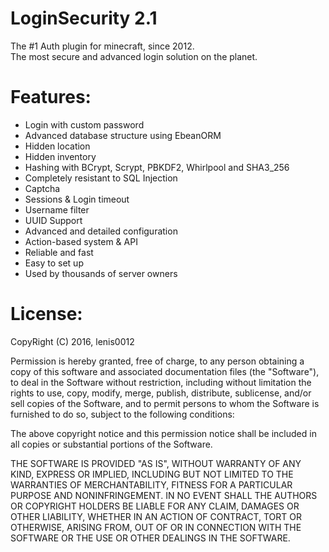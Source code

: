 LoginSecurity 2.1
=================
The #1 Auth plugin for minecraft, since 2012.  
The most secure and advanced login solution on the planet.

Features:
========
- Login with custom password
- Advanced database structure using EbeanORM
- Hidden location
- Hidden inventory
- Hashing with BCrypt, Scrypt, PBKDF2, Whirlpool and SHA3_256
- Completely resistant to SQL Injection
- Captcha
- Sessions & Login timeout
- Username filter
- UUID Support
- Advanced and detailed configuration
- Action-based system & API
- Reliable and fast
- Easy to set up
- Used by thousands of server owners

License:
=======

CopyRight (C) 2016, lenis0012


Permission is hereby granted, free of charge, to any person obtaining a copy of this software and associated documentation files (the "Software"), to deal in the Software without restriction, including without limitation the rights to use, copy, modify, merge, publish, distribute, sublicense, and/or sell copies of the Software, and to permit persons to whom the Software is furnished to do so, subject to the following conditions:

The above copyright notice and this permission notice shall be included in all copies or substantial portions of the Software.

THE SOFTWARE IS PROVIDED "AS IS", WITHOUT WARRANTY OF ANY KIND, EXPRESS OR IMPLIED, INCLUDING BUT NOT LIMITED TO THE WARRANTIES OF MERCHANTABILITY, FITNESS FOR A PARTICULAR PURPOSE AND NONINFRINGEMENT. IN NO EVENT SHALL THE AUTHORS OR COPYRIGHT HOLDERS BE LIABLE FOR ANY CLAIM, DAMAGES OR OTHER LIABILITY, WHETHER IN AN ACTION OF CONTRACT, TORT OR OTHERWISE, ARISING FROM, OUT OF OR IN CONNECTION WITH THE SOFTWARE OR THE USE OR OTHER DEALINGS IN THE SOFTWARE.
